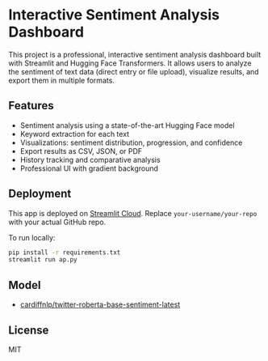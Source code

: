 # Interactive Sentiment Analysis Dashboard

This project is a professional, interactive sentiment analysis dashboard built with Streamlit and Hugging Face Transformers. It allows users to analyze the sentiment of text data (direct entry or file upload), visualize results, and export them in multiple formats.

## Features
- Sentiment analysis using a state-of-the-art Hugging Face model
- Keyword extraction for each text
- Visualizations: sentiment distribution, progression, and confidence
- Export results as CSV, JSON, or PDF
- History tracking and comparative analysis
- Professional UI with gradient background

## Deployment
This app is deployed on [Streamlit Cloud](https://share.streamlit.io/your-username/your-repo/main/ap.py). Replace `your-username/your-repo` with your actual GitHub repo.

To run locally:
```bash
pip install -r requirements.txt
streamlit run ap.py
```

## Model
- [cardiffnlp/twitter-roberta-base-sentiment-latest](https://huggingface.co/cardiffnlp/twitter-roberta-base-sentiment-latest)

## License
MIT 